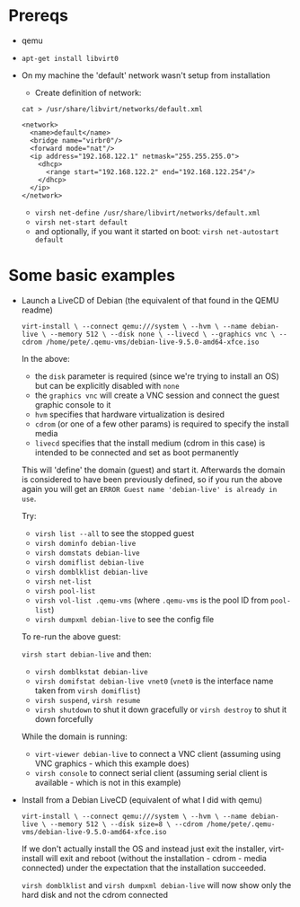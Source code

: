 # Prereqs

* qemu
* `apt-get install libvirt0`

* On my machine the 'default' network wasn't setup from installation

  * Create definition of network:

   ```
   cat > /usr/share/libvirt/networks/default.xml

   <network>
     <name>default</name>
     <bridge name="virbr0"/>
     <forward mode="nat"/>
     <ip address="192.168.122.1" netmask="255.255.255.0">
       <dhcp>
         <range start="192.168.122.2" end="192.168.122.254"/>
       </dhcp>
     </ip>
   </network>

   ```

  * `virsh net-define /usr/share/libvirt/networks/default.xml`
  * `virsh net-start default`
  * and optionally, if you want it started on boot: `virsh net-autostart default`

# Some basic examples

* Launch a LiveCD of Debian (the equivalent of that found in the QEMU readme)

  `virt-install \
              --connect qemu:///system \
              --hvm \
              --name debian-live \
              --memory 512 \
              --disk none \
              --livecd \
              --graphics vnc \
              --cdrom /home/pete/.qemu-vms/debian-live-9.5.0-amd64-xfce.iso`

  In the above:
  * the `disk` parameter is required (since we're trying to install an OS) but can be explicitly disabled with `none`
  * the `graphics vnc` will create a VNC session and connect the guest graphic console to it
  * `hvm` specifies that hardware virtualization is desired
  * `cdrom` (or one of a few other params) is required to specify the install media
  * `livecd` specifies that the install medium (cdrom in this case) is intended to be connected and set as boot permanently

  This will 'define' the domain (guest) and start it. Afterwards the domain is considered to have been previously defined, so if you run the above again you will get an `ERROR Guest name 'debian-live' is already in use`.

  Try:
  * `virsh list --all` to see the stopped guest
  * `virsh dominfo debian-live`
  * `virsh domstats debian-live`
  * `virsh domiflist debian-live`
  * `virsh domblklist debian-live`
  * `virsh net-list`
  * `virsh pool-list`
  * `virsh vol-list .qemu-vms` (where `.qemu-vms` is the pool ID from `pool-list`)
  * `virsh dumpxml debian-live` to see the config file

  To re-run the above guest:

  `virsh start debian-live` and then:

  * `virsh domblkstat debian-live`
  * `virsh domifstat debian-live vnet0` (`vnet0` is the interface name taken from `virsh domiflist`)
  * `virsh suspend`, `virsh resume`
  * `virsh shutdown` to shut it down gracefully or `virsh destroy` to shut it down forcefully

  While the domain is running:
  * `virt-viewer debian-live` to connect a VNC client (assuming using VNC graphics - which this example does)
  * `virsh console` to connect serial client (assuming serial client is available - which is not in this example)

* Install from a Debian LiveCD (equivalent of what I did with qemu)

  `virt-install \
              --connect qemu:///system \
              --hvm \
              --name debian-live \
              --memory 512 \
              --disk size=8 \
              --cdrom /home/pete/.qemu-vms/debian-live-9.5.0-amd64-xfce.iso`

  If we don't actually install the OS and instead just exit the installer, virt-install will exit and reboot (without the installation - cdrom - media connected) under the expectation that the installation succeeded.

  `virsh domblklist` and `virsh dumpxml debian-live` will now show only the hard disk and not the cdrom connected

